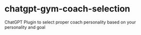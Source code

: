 # chatgpt-gym-coach-selection
ChatGPT Plugin to select proper coach personality based on your personality and goal
